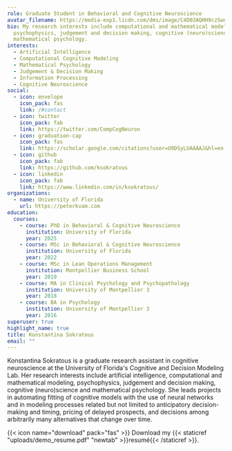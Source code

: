 ```yaml
---
role: Graduate Student in Behavioral and Cognitive Neuroscience
avatar_filename: https://media-exp1.licdn.com/dms/image/C4D03AQHH9czSwu2UcQ/profile-displayphoto-shrink_800_800/0/1623093041615?e=1661990400&v=beta&t=390SB7cXUMp1rjEVgw0kOKZQBBPQWuK21lGu5AKC-AE
bio: My research interests include computational and mathematical modeling,
  psychophysics, judgement and decision making, cognitive (neuro)science and
  mathematical psychology.
interests:
  - Artificial Intelligence
  - Computational Cognitive Modeling
  - Mathematical Psychology
  - Judgement & Decision Making
  - Information Processing
  - Cognitive Neuroscience
social:
  - icon: envelope
    icon_pack: fas
    link: /#contact
  - icon: twitter
    icon_pack: fab
    link: https://twitter.com/CompCogNeuron
  - icon: graduation-cap
    icon_pack: fas
    link: https://scholar.google.com/citations?user=U9DSyLUAAAAJ&hl=en
  - icon: github
    icon_pack: fab
    link: https://github.com/ksokratous
  - icon: linkedin
    icon_pack: fab
    link: https://www.linkedin.com/in/ksokratous/
organizations:
  - name: University of Florida
    url: https://peterkvam.com
education:
  courses:
    - course: PhD in Behavioral & Cognitive Neuroscience
      institution: University of Florida
      year: 2025
    - course: MSc in Behavioral & Cognitive Neuroscience
      institution: University of Florida
      year: 2022
    - course: MSc in Lean Operations Management
      institution: Montpellier Business School
      year: 2019
    - course: MA in Clinical Psychology and Psychopathology
      institution: University of Montpellier 3
      year: 2018
    - course: BA in Psychology
      institution: University of Montpellier 3
      year: 2016
superuser: true
highlight_name: true
title: Konstantina Sokratous
email: ""
---
```

Konstantina Sokratous is a graduate research assistant in cognitive neuroscience at the University of Florida's Cognitive and Decision Modeling Lab. Her research interests include artificial intelligence, computational and mathematical modeling, psychophysics, judgement and decision making, cognitive (neuro)science and mathematical psychology. She leads projects in automating fitting of cognitive models with the use of neural networks and in modeling processes related but not limited to anticipatory decision-making and timing, pricing of delayed prospects, and decisions among arbitrarily many alternatives that change over time.

{{< icon name="download" pack="fas" >}} Download my {{< staticref "uploads/demo_resume.pdf" "newtab" >}}resumé{{< /staticref >}}.
